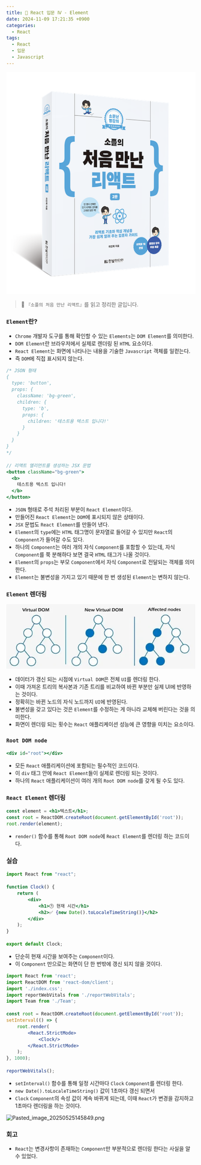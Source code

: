 ```yaml
---
title: 🌌 React 입문 Ⅳ - Element
date: 2024-11-09 17:21:35 +0900
categories:
  - React
tags:
  - React
  - 입문
  - Javascript
---
```

![Pasted_image_20250522211144.png](/assets/image/Pasted_image_20250522211144.png)
> 📘 `『소플의 처음 만난 리액트』`를 읽고 정리한 글입니다.


### `Element`란?
- `Chrome` 개발자 도구를 통해 확인할 수 있는 `Elements`는 `DOM Element`를 의미한다.
- `DOM Element`란 브라우저에서 실제로 렌더링 된 `HTML` 요소이다. 
- `React Element`는 화면에 나타나는 내용을 기술한 `Javascript` 객체를 일컫는다.
- 즉 `DOM`에 직접 표시되지 않는다.

```jsx
/* JSON 형태
{
  type: 'button',
  props: {
    className: 'bg-green',
    children: {
      type: 'b',
      props: {
        children: '테스트용 텍스트 입니다!'
      } 
    }
  }
}
*/

// 리액트 엘리먼트를 생성하는 JSX 문법
<button className="bg-green">
  <b>
    테스트용 텍스트 입니다!
  </b>
</button>
```
- `JSON` 형태로 주석 처리된 부분이 `React Element`이다.
- 만들어진 `React Element`는 `DOM`에 표시되지 않은 상태이다.
- `JSX` 문법도 `React Element`를 만들어 낸다.  
- `Element`의 `type`에는 `HTML` 태그명이 문자열로 들어갈 수 있지만 `React`의 `Component`가 들어갈 수도 있다.
- 하나의 `Component`는 여러 개의 자식 `Component`를 포함할 수 있는데, 자식 `Component`를 쭉 분해하다 보면 결국 `HTML` 태그가 나올 것이다.
- `Element`의 `props`는 부모 `Component`에서 자식 `Component`로 전달되는 객체를 의미한다.  
- `Element`는 불변성을 가지고 있기 때문에 한 번 생성된 `Element`는 변하지 않는다.


### `Element` 렌더링
![Pasted_image_20250525144638.png](/assets/image/Pasted_image_20250525144638.png)
- 데이터가 갱신 되는 시점에 `Virtual DOM`은 전체 `UI`를 렌더링 한다.
- 이때 가져온 트리의 복사본과 기존 트리를 비교하여 바뀐 부분만 실제 UI에 반영하는 것이다.
- 정확히는 바뀐 노드의 자식 노드까지 `UI`에 반영된다.
- 불변성을 갖고 있다는 것은 `Element`를 수정하는 게 아니라 교체해 버린다는 것을 의미한다.
- 화면이 렌더링 되는 횟수는 `React` 애플리케이션 성능에 큰 영향을 미치는 요소이다.


### `Root DOM node`
```jsx
<div id="root"></div>
```
-  모든 `React` 애플리케이션에 포함되는 필수적인 코드이다.
- 이 `div` 태그 안에 `React Element`들이 실제로 렌더링 되는 것이다.
- 하나의 `React` 애플리케이션이 여러 개의 `Root DOM node`를 갖게 될 수도 있다.


### `React Element` 렌더링
```jsx
const element = <h1>텍스트</h1>;
const root = ReactDOM.createRoot(document.getElementById('root'));
root.render(element);
```
- `render()` 함수를 통해 `Root DOM node`에 `React Element`를 렌더링 하는 코드이다.


### 실습
```jsx
import React from "react";

function Clock() {
	return (
		<div>
			<h1>🕒 현재 시간</h1>
			<h2>✅ {new Date().toLocaleTimeString()}</h2>
		</div>
	);
}

export default Clock;
```
- 단순히 현재 시간을 보여주는 `Component`이다. 
- 이 `Component` 만으로는 화면이 단 한 번밖에 갱신 되지 않을 것이다. 

```jsx
import React from 'react';
import ReactDOM from 'react-dom/client';
import './index.css';
import reportWebVitals from './reportWebVitals';
import Team from './Team';

const root = ReactDOM.createRoot(document.getElementById('root'));
setInterval(() => {
	root.render(
		<React.StrictMode>
			<Clock/>
		</React.StrictMode>
	);
}, 1000);

reportWebVitals();
```
- `setInterval()` 함수를 통해 일정 시간마다 `Clock` `Component`를 렌더링 한다.
- `new Date().toLocaleTimeString()` 값이 1초마다 갱신 되면서 
- `Clock` `Component`의 속성 값이 계속 바뀌게 되는데, 이때 `React`가 변경을 감지하고 1초마다 렌더링을 하는 것이다. 


![Pasted_image_20250525145849.png](Pasted_image_20250525145849.png)


### 회고
- `React`는 변경사항이 존재하는 `Component`만 부분적으로 렌더링 한다는 사실을 알 수 있었다.